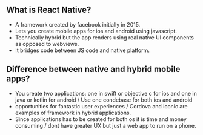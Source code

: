 ## What is React Native?
- A framework created by facebook initially in 2015.
- Lets you create mobile apps for ios and android using javascript.
- Technically hybrid but the app renders using real native UI components as opposed to webviews.
- It bridges code between JS code and native platform.
  
## Difference between native and hybrid mobile apps?
- You create two applications: one in swift or objective c for ios and one in java or kotlin for android / Use one condebase for both ios and android
- opportunities for fantastic user experiences / Cordova and iconic are examples of framework in hybrid applications.
- Since applications has to be created for both os it is time and money consuming / dont have greater UX but just a web app to run on a phone.
